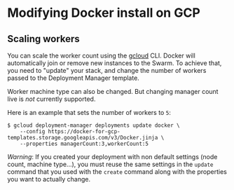 <!--[metadata]>
+++
title = "Docker for GCP Scaling"
description = "Docker for GCP Scaling"
keywords = ["iaas, gcp"]
[menu.main]
identifier="docs-gcp-scaling"
parent = "docs-gcp"
name = "Scaling"
weight="200"
+++
<![end-metadata]-->

# Modifying Docker install on GCP

## Scaling workers

You can scale the worker count using the [gcloud] CLI. Docker will
automatically join or remove new instances to the Swarm. To achieve that, you
need to "update" your stack, and change the number of workers passed to the
Deployment Manager template.

Worker machine type can also be changed. But changing manager count live is
_not_ currently supported.

Here is an example that sets the number of workers to `5`:

    $ gcloud deployment-manager deployments update docker \
        --config https://docker-for-gcp-templates.storage.googleapis.com/v3/Docker.jinja \
        --properties managerCount:3,workerCount:5

_Warning_: If you created your deployment with non default settings (node count,
machine type...), you must reuse the same settings in the `update` command that
you used with the `create` command along with the properties you want to
actually change.

 [gcloud]: https://cloud.google.com/sdk/downloads
